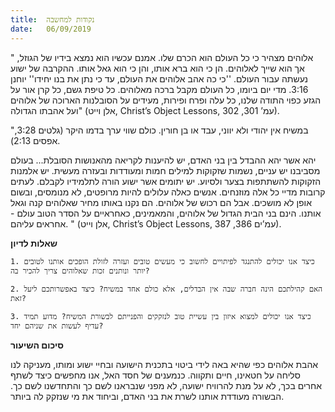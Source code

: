 ```yaml
---
title:  נקודות למחשבה
date:   06/09/2019
---
```


" אלוהים מצהיר כי כל העולם הוא הכרם שלו. אמנם עכשיו הוא נמצא בידיו של הגוזל, אך הוא שייך לאלוהים. הן כי הוא ברא אותו, והן כי הוא גאל אותו. ההקרבה של ישוע נעשתה עבור העולם. ''כי כה אהב אלוהים את העולם, עד כי נתן את בנו יחידו'' יוחנן 3:16. מדי יום ביומו, כל העולם מקבל ברכה מאלוהים. כל טיפת גשם, כל קרן אור על הגזע כפוי התודה שלנו, כל עלה ופרח ופירות, מעידים על הסובלנות הארוכה של אלוהים ועל אהבתו הגדולה" (אלן וייט, Christ’s Object Lessons, עמ’ 301, 302).

"במשיח אין יהודי ולא יווני, עבד או בן חורין. כולם שווי ערך בדמו היקר (גלטים 3:28, אפסים 2:13).

יהא אשר יהא ההבדל בין בני האדם, יש להיענות לקריאה מהאנושות הסובלת...  בעולם מסביבנו יש עניים, נשמות שזקוקות למילים חמות ומעודדות ובעזרה מעשית. יש אלמנות הזקוקות להשתתפות בצער ולסיוע. יש יתומים אשר ישוע הורה לתלמידיו לקבלם. לעתים קרובות מדיי כל אלה מוזנחים. אנשים כאלה עלולים להיות מרופטים, לא מנומסים, ובשום אופן לא מושכים. אבל הם רכוש של אלוהים. הם נקנו באותו מחיר שאלוהים קנה וגאל אותנו. הינם בני הבית הגדול של אלוהים, והמאמינים, כאחראיים על הסדר הטוב עולם - אחראים עליהם. " (אלן וייט, Christ’s Object Lessons, עמ’ים 386, 387). 

**שאלות לדיון**

`1. כיצד אנו יכולים להתנגד לפיתויים לחשוב כי מעשים טובים ועזרה לזולת הופכים אותנו לטובים יותר ונותנים זכות שאלוהים צריך להכיר בה?`

`2. האם קהילתכם הינה חברה שבה אין הבדלים, אלא כולם אחד במשיח? כיצד באפשרותכם ליעל זאת?`

`3. כיצד אנו יכולים למצוא איזון בין עשיית טוב לנזקקים והפנייתם לבשורת המשיח? מדוע תמיד עדיף לעשות את שניהם יחד?`

**סיכום השיעור**

אהבת אלוהים כפי שהיא באה לידי ביטוי בתכנית הישועה ובחיי ישוע ומותו, מעניקה לנו סליחה על חטאינו, חיים ותקווה. כנמענים של חסד האל, אנו מחפשים כיצד לשתף אחרים בכך, לא על מנת להרוויח ישועה, לא מפני שנבראנו לשם כך והתחדשנו לשם כך. הבשורה מעודדת אותנו לשרת את בני האדם, וביחוד את מי שנזקק לה ביותר.